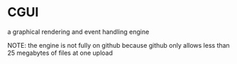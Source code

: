 # CGUI
a graphical rendering and event handling engine


NOTE:
the engine is not fully on github because github only allows less than 25 megabytes of files at one upload
